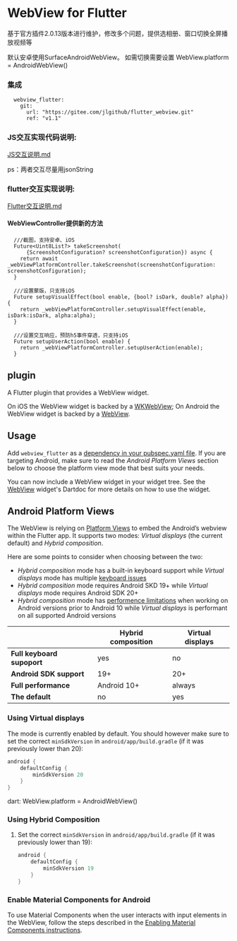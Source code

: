 # WebView for Flutter

基于官方插件2.0.13版本进行维护，修改多个问题，提供选相册、窗口切换全屏播放视频等

默认安卓使用SurfaceAndroidWebView。
如需切换需要设置 WebView.platform = AndroidWebView()
### 集成
```
  webview_flutter:
    git:
      url: "https://gitee.com/jlgithub/flutter_webview.git"
      ref: "v1.1"
```

### JS交互实现代码说明:
 [JS交互说明.md](./JS交互说明.md)
 
 ps：两者交互尽量用jsonString

### flutter交互实现说明:
 [Flutter交互说明.md](./Flutter交互说明.md)
 
 
#### WebViewController提供新的方法

```
  ///截图，支持安卓、iOS
  Future<Uint8List?> takeScreenshot(
      {ScreenshotConfiguration? screenshotConfiguration}) async {
    return await _webViewPlatformController.takeScreenshot(screenshotConfiguration: screenshotConfiguration);
  }
  
  ///设置蒙版，只支持iOS
  Future setupVisualEffect(bool enable, {bool? isDark, double? alpha}) {
    return _webViewPlatformController.setupVisualEffect(enable, isDark:isDark, alpha:alpha);
  }

  ///设置交互响应，预防h5事件穿透，只支持iOS
  Future setupUserAction(bool enable) {
    return _webViewPlatformController.setupUserAction(enable);
  }

``` 
 
## plugin

A Flutter plugin that provides a WebView widget.

On iOS the WebView widget is backed by a [WKWebView](https://developer.apple.com/documentation/webkit/wkwebview);
On Android the WebView widget is backed by a [WebView](https://developer.android.com/reference/android/webkit/WebView).

## Usage
Add `webview_flutter` as a [dependency in your pubspec.yaml file](https://flutter.dev/docs/development/platform-integration/platform-channels). If you are targeting Android, make sure to read the *Android Platform Views* section below to choose the platform view mode that best suits your needs.

You can now include a WebView widget in your widget tree. See the
[WebView](https://pub.dev/documentation/webview_flutter/latest/webview_flutter/WebView-class.html)
widget's Dartdoc for more details on how to use the widget.

## Android Platform Views
The WebView is relying on
[Platform Views](https://flutter.dev/docs/development/platform-integration/platform-views) to embed
the Android’s webview within the Flutter app. It supports two modes: *Virtual displays* (the current default) and *Hybrid composition*.

Here are some points to consider when choosing between the two:

* *Hybrid composition* mode has a built-in keyboard support while *Virtual displays* mode has multiple
[keyboard issues](https://github.com/flutter/flutter/issues?q=is%3Aopen+label%3Avd-only+label%3A%22p%3A+webview-keyboard%22)
* *Hybrid composition* mode requires Android SKD 19+ while *Virtual displays* mode requires Android SDK 20+
* *Hybrid composition* mode has [performence limitations](https://flutter.dev/docs/development/platform-integration/platform-views#performance) when working on Android versions prior to Android 10 while *Virtual displays* is performant on all supported Android versions 

|                             | Hybrid composition  | Virtual displays |
| --------------------------- | ------------------- | ---------------- |
| **Full keyboard supoport**  | yes                 | no               |
| **Android SDK support**     | 19+                 | 20+              |
| **Full performance**        | Android 10+         | always           |
| **The default**             | no                  | yes              |

### Using Virtual displays

The mode is currently enabled by default. You should however make sure to set the correct `minSdkVersion` in `android/app/build.gradle` (if it was previously lower than 20):

```groovy
android {
    defaultConfig {
        minSdkVersion 20
    }
}
```

dart: WebView.platform = AndroidWebView()


### Using Hybrid Composition

1. Set the correct `minSdkVersion` in `android/app/build.gradle` (if it was previously lower than 19):

    ```groovy
    android {
        defaultConfig {
            minSdkVersion 19
        }
    }
    ```

### Enable Material Components for Android

To use Material Components when the user interacts with input elements in the WebView,
follow the steps described in the [Enabling Material Components instructions](https://flutter.dev/docs/deployment/android#enabling-material-components).
